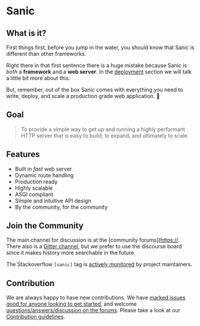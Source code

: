 # Sanic

## What is it?

First things first, before you jump in the water, you should know that Sanic is different than other frameworks.

Right there in that first sentence there is a huge mistake because Sanic is _both_ a **framework** and a **web server**. In the [deployment](/deployment) section we will talk a little bit more about this. 

But, remember, out of the box Sanic comes with everything you need to write, deploy, and scale a production grade web application. :rocket:

## Goal

> To provide a simple way to get up and running a highly performant HTTP server that is easy to build, to expand, and ultimately to scale.
## Features

- Built in _fast_ web server
- Dynamic route handling
- Production ready
- Highly scalable
- ASGI compliant
- Simple and intuitive API design
- By the community, for the community

## Join the Community

The main channel for discussion is at the [community forums]([https://](https://community.sanicframework.org/). There also is a [Gitter channel](https://gitter.im/sanic-python/Lobby), but we prefer to use the discourse board since it makes history more searchable in the future.

The Stackoverflow `[sanic]` tag is [actively monitored](https://stackoverflow.com/questions/tagged/sanic) by project maintainers.

## Contribution

We are always happy to have new contributions. We have [marked issues good for anyone looking to get started](https://github.com/huge-success/sanic/issues?q=is%3Aopen+is%3Aissue+label%3Abeginner), and welcome [questions/answers/discussion on the forums](https://community.sanicframework.org/). Please take a look at our [Contribution guidelines](https://sanic.readthedocs.io/en/latest/sanic/contributing.html).
